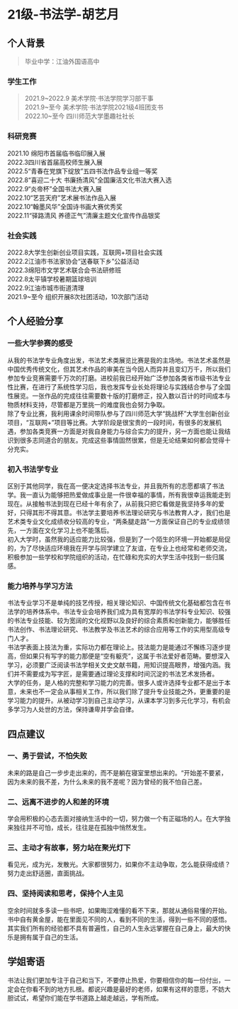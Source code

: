 # 21级-书法学-胡艺月

## 个人背景
> 毕业中学：江油外国语高中<br>

### 学生工作  
>2021.9~2022.9 美术学院·书法学院学习部干事<br>
2021.9~至今   美术学院·书法学院2021级4班团支书<br>
2022.10~至今  四川师范大学墨趣社社长<br>

### 科研竞赛 
2021.10 绵阳市首届临书临印展入展<br>
2022.3四川省首届高校师生展入展<br>
2022.5“青春在党旗下绽放”五四书法作品专业组一等奖<br>
2022.8“喜迎二十大 书廉扬清风”全国廉洁文化书法大赛入选<br>
2022.9“炎帝杯”全国书法大赛入展<br>
2022.10“艺芸天府”艺术展书法作品入展<br>
2022.10“翰墨风华”全国诗书画大赛优秀奖<br>
2022.11“驿路清风 养德正气”清廉主题文化宣传作品银奖<br>

### 社会实践
2022.8大学生创新创业项目实践，互联网+项目社会实践<br>
2022.2江油市书法家协会“送春联下乡”公益活动<br>
2022.3绵阳市文学艺术联合会书法研修班<br>
2022.8太平镇学校暑期篮球培训<br>
2022.9江油市城市街道清理<br>
2021.9~至今  组织开展8次社团活动，10次部门活动<br>

## 个人经验分享
### 一些大学参赛的感受
从我的书法学专业角度出发，书法艺术类展览比赛是我的主场地。书法艺术虽然是中国优秀传统文化，但其艺术作品的审美在当今因人而异并且变幻万千，所以我们参加专业竞赛需要千万次的打磨。进校前我已经开始广泛参加各类省市级书法专业性比赛，在进行了系统性学习后，我也发挥专业长处将理论与实践结合参与了全国性展览。一张作品的完成往往需要数十版的打磨修正，投入数以百计的时间成本与物质材料支持，尽管都是万里挑一的难度我也会努力争取。<br>
除了专业比赛，我利用课余时间带队参与了四川师范大学“挑战杯”大学生创新创业项目，“互联网+”项目等比赛。大学阶段是很宝贵的一段时间，有很多的发展机遇，参加各类竞赛一方面是对我自身能力与综合实力的提升，另一方面也能让我结识到很多志同道合的朋友。完成这些事情固然很累，但是无论结果如何都会觉得十分充实。<br>

### 初入书法学专业
区别于其他同学，我在高一便决定选择书法专业，并且我所有的志愿都填了书法学。我一直认为能够把热爱做成事业是一件很幸福的事情，所有我很幸运我能走到现在。从接触书法到现在已经十年有余了，从前我只把它看做是我坚持多年的爱好，只得其形不得其意。书法学主要培养书法理论研究与书法教育人才，我们也是艺术类专业文化成绩收分较高的专业，“两条腿走路”一方面保证自己的专业成绩领先，一方面在文化学习上也不能落后。<br>
初入大学时，虽然我的适应能力比较强，但是到了一个陌生的环境一开始都是局促的，为了尽快适应环境我在开学与同学建立了友谊，在专业上也经常和老师交流，积极参加一些学校和学院组织的活动，在忙碌和充实的大学生活中找到一些归属感。<br>

### 能力培养与学习方法
书法专业学习不是单纯的技艺传授，相关理论知识、中国传统文化基础都包含在书法学的培养体系中。书法专业会培养我们成为具有宽厚的书法学科专业知识、较强的书法专业技能、较为宽阔的文化视野以及良好的综合素质和创新能力，能够胜任书法创作、书法理论研究、书法教学及书法艺术的综合应用等工作的实用型高级专门人才。<br>
书法学表面上技法为重，实际功力都在理论上。技法能力是能通过不懈练习逐步提高，但如果只有写字的能力那便是“空有躯壳”，这属于书法爱好者范畴。要想深入学习，必须要广泛阅读书法学相关文史文献书籍，用知识提高眼界，增强内涵。我们并不需要成为写字匠，是需要通过理论支撑和时间沉淀的书法艺术发扬者。<br>
大学的任务，是人格的完整和学习能力的完善。很多人或许选择专业都不是出于本意，未来也不一定会从事相关工作，所以我们除了提升专业技能之外，更重要的是学习能力的提升。从被动学习到自己主动学习，从课本学习到多元化学习，有机会多学习为人处世的方法，保持谦卑并学会自律。<br>

## 四点建议
### 一、勇于尝试，不怕失败
未来的路是自己一步步走出来的，而不是躺在寝室里想出来的。“开始差不要紧，因为未来的我不差，为什么未来的我不差呢？因为曾经的我不怕自己差。

### 二、远离不进步的人和差的环境
学会用积极的心态去面对接纳生活中的一切，努力做一个有正磁场的人。在大学独来独往并不可怕，成长，往往是在孤独中悄然发生。

### 三、主动才有故事，努力站在聚光灯下
看见光，成为光，发散光。大家都很努力，如果你不主动争取，怎么能获得成绩？努力走出舒适圈，直面挑战。

### 四、坚持阅读和思考，保持个人主见
空余时间就多多读一些书吧，如果晦涩难懂的看不下来，那就从通俗易懂的开始。书中自有黄金屋，能在里面见不同的人，看到不同的生活，得到一些不同的感悟。<br>
其实我们所有的经验都不具有普遍性，自己的人生永远掌握在自己身上，最大的快乐是拥有属于自己的生活。<br>

## 学姐寄语
书法让我们更加专注于自己和当下，不要停止热爱，你要相信你的每一份付出，一定会在你看不到的地方扎根。都说兴趣是最好的老师，如果有这样的意愿，不妨大胆试试，希望你们能在学书道路上越走越远，学有所成。<br>


